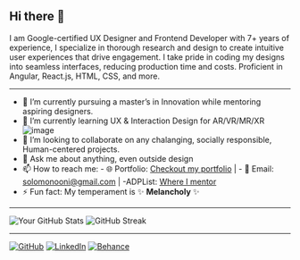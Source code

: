 ## Hi there 👋

I am Google-certified UX Designer and Frontend Developer with 7+ years of experience, I specialize in thorough research and design to create intuitive user experiences that drive engagement. I take pride in coding my designs into seamless interfaces, reducing production time and costs. Proficient in Angular, React.js, HTML, CSS, and more. 

---

- 🔭 I’m currently pursuing a master’s in Innovation while mentoring aspiring designers.
- 🌱 I’m currently learning UX & Interaction Design for AR/VR/MR/XR ![image](https://github.com/user-attachments/assets/890d5198-3737-4e08-8052-d50add4380dd)
- 👯 I’m looking to collaborate on any chalanging, socially responsible, Human-centered projects.
- 💬 Ask me about anything, even outside design
- 📫 How to reach me: - 🌐 Portfolio: [Checkout my portfolio](https://solomononi.com) | - 📧 Email: [solomonooni@gmail.com](mailto:solomonooni@gmail.com) | -ADPList: [Where I mentor](https://adplist.org/mentors/solomon-oni)
- ⚡ Fun fact: My temperament is ✨ **Melancholy**  ✨

---


![Your GitHub Stats](https://github-readme-stats.vercel.app/api?username=SoloPayne&show_icons=true&theme=radical) 
![GitHub Streak](https://streak-stats.demolab.com/?user=SoloPayne&theme=radical)

---


[![GitHub](https://img.shields.io/badge/GitHub-black?style=flat-square&logo=github)](https://github.com/SoloPayne)
[![LinkedIn](https://img.shields.io/badge/LinkedIn-blue?style=flat-square&logo=linkedin)](https://www.linkedin.com/in/SoloPayne/)
[![Behance](https://img.shields.io/badge/Behance-pink?style=flat-square&logo=behance)](https://www.behance.net/payneoni)

